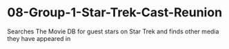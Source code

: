 # 08-Group-1-Star-Trek-Cast-Reunion
Searches The Movie DB for guest stars on Star Trek and finds other media they have appeared in
